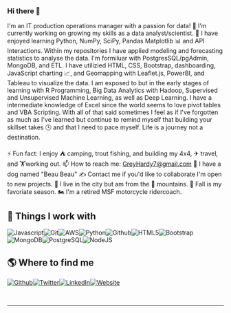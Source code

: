### Hi there 👋

I'm an IT production operations manager with a passion for data! 🔭 I’m currently working on growing my skills as a data analyst/scientist. 🌱 I have enjoyed learning Python, NumPy, SciPy, Pandas Matplotlib 📊 and API Interactions. Within my repositories I have applied modeling and forecasting statistics to analyse the data. I'm formiluar with PostgresSQL/pgAdmin, MongoDB, and ETL. I have utilizied HTML, CSS, Bootstrap, dashboarding, JavaScript charting 📈, and Geomapping with Leaflet.js, PowerBI, and Tableau to visualize the data. I am exposed to but in the early stages of learning with R Programming, Big Data Analytics with Hadoop, Supervised and Unsupervised Machine Learning, as well as Deep Learning.  I have a intermediate knowledge of Excel since the world seems to love pivot tables and VBA Scripting.  With all of that said sometimes I feel as if I've forgotten as much as I've learned but continue to remind myself that building your skillset takes 🕓 and that I need to pace myself.  Life is a journey not a destination. 

⚡ Fun fact: 
I enjoy ⛺ camping, trout fishing, and building my 4x4, ✈ travel, and 🏋working out.
📫 How to reach me: GreyHardy7@gmail.com
🐾 I have a dog named "Beau Beau"
✍ Contact me if you'd like to collaborate I'm open to new projects.
🌇 I live in the city but am from the 🌄 mountains.
🍂 Fall is my favoriate season.
🏍 I'm a retired MSF motorcycle ridercoach.


<h2>🔧 Things I work with</h2>
<p><img alt="Javascript" src="https://img.shields.io/badge/-Javascript-3952b1?style=flat-square&logo=javascript&logoColor=white"/><img alt="Git" src="https://img.shields.io/badge/-Git-32218b?style=flat-square&logo=git&logoColor=white"/><img alt="AWS" src="https://img.shields.io/badge/-AWS-3f1a80?style=flat-square&logo=amazon-aws&logoColor=white"/><img alt="Python" src="https://img.shields.io/badge/-Python-531676?style=flat-square&logo=python&logoColor=white"/><img alt="Github" src="https://img.shields.io/badge/-Github-7d1061?style=flat-square&logo=github&logoColor=white"/><img alt="HTML5" src="https://img.shields.io/badge/-HTML5-a6094d?style=flat-square&logo=html5&logoColor=white"/><img alt="Bootstrap" src="https://img.shields.io/badge/-Bootstrap-bb0642?style=flat-square&logo=bootstrap&logoColor=white"/><img alt="MongoDB" src="https://img.shields.io/badge/-MongoDB-9f3536?style=flat-square&logo=mongodb&logoColor=white"/><img alt="PostgreSQL" src="https://img.shields.io/badge/-PostgreSQL-8d4537?style=flat-square&logo=postgresql&logoColor=white"/><img alt="NodeJS" src="https://img.shields.io/badge/-NodeJS-55753c?style=flat-square&logo=Node.js&logoColor=white"/>
</p>
<h2>🌎 Where to find me</h2>
<p><a href="https://github.com/itsgreyedout" target="_blank"><img alt="Github" src="https://img.shields.io/badge/Github-%2312100E.svg?&style=for-the-badge&logo=Github&logoColor=white"/></a><a href="https://twitter.com/greyriverhardy" target="_blank"><img alt="Twitter" src="https://img.shields.io/badge/Twitter-%231DA1F2.svg?&style=for-the-badge&logo=Twitter&logoColor=white"/></a><a href="https://www.linkedin.com/in/greyhardy" target="_blank"><img alt="LinkedIn" src="https://img.shields.io/badge/LinkedIn-%230077B5.svg?&style=for-the-badge&logo=LinkedIn&logoColor=white"/></a><a href="https://itsgreyedout.github.io/" target="_blank"><img alt="Website" src="https://img.shields.io/badge/Website-%234285F4.svg?&style=for-the-badge&logo=google-chrome&logoColor=white"/></a>
</p><br/>
<hr/>

<!--
**ItsGreyedOut/ItsGreyedOut** is a ✨ _special_ ✨ repository because its `README.md` (this file) appears on your GitHub profile.

Here are some ideas to get you started:

- 🔭 I’m currently working on ...
- 🌱 I’m currently learning ...
- 👯 I’m looking to collaborate on ...
- 🤔 I’m looking for help with ...
- 💬 Ask me about ...
- 📫 How to reach me: ...
- 😄 Pronouns: ...
- ⚡ Fun fact: ...
-->
